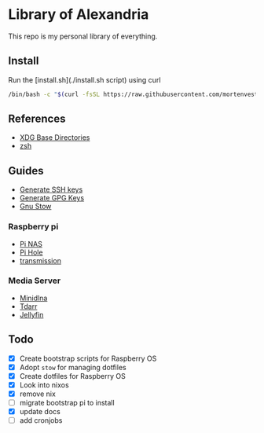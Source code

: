 # Library of Alexandria

This repo is my personal library of everything.

## Install

Run the [install.sh](./install.sh script) using curl

```sh
/bin/bash -c "$(curl -fsSL https://raw.githubusercontent.com/mortenvester1/library-of-alexandria/refs/heads/main/install.sh)"
```

## References

- [XDG Base Directories](https://specifications.freedesktop.org/basedir-spec/latest/)
- [zsh](https://zsh.sourceforge.io/Doc/Release/Files.html)

## Guides

- [Generate SSH keys](https://docs.github.com/en/authentication/connecting-to-github-with-ssh/generating-a-new-ssh-key-and-adding-it-to-the-ssh-agent)
- [Generate GPG Keys](https://docs.github.com/en/authentication/managing-commit-signature-verification/generating-a-new-gpg-key)
- [Gnu Stow](https://tamerlan.dev/how-i-manage-my-dotfiles-using-gnu-stow/)

### Raspberry pi

- [Pi NAS](https://www.raspberrypi.com/tutorials/nas-box-raspberry-pi-tutorial/)
- [Pi Hole](https://www.raspberrypi.com/tutorials/running-pi-hole-on-a-raspberry-pi/)
- [transmission](https://pimylifeup.com/raspberry-pi-transmission/)

### Media Server

- [Minidlna](https://bbrks.me/rpi-minidlna-media-server/)
- [Tdarr](https://docs.tdarr.io/docs/welcome/what)
- [Jellyfin](https://itsfoss.com/jellyfin-raspberry-pi/)

## Todo

- [x] Create bootstrap scripts for Raspberry OS
- [x] Adopt `stow` for managing dotfiles
- [x] Create dotfiles for Raspberry OS
- [x] Look into nixos
- [x] remove nix
- [ ] migrate bootstrap pi to install
- [x] update docs
- [ ] add cronjobs
